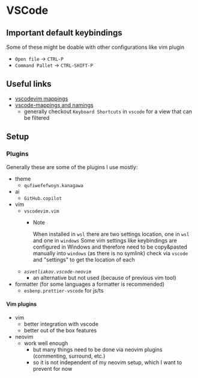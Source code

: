 # VSCode

## Important default keybindings

Some of these might be doable with other configurations like vim plugin

- `Open file` -> `CTRL-P`
- `Command Pallet` -> `CTRL-SHIFT-P`

## Useful links

- [vscodevim mappings](https://github.com/VSCodeVim/Vim/#-vscodevim-tricks)
- [vscode-mappings and namings](https://code.visualstudio.com/docs/getstarted/keybindings#_rich-languages-editing)
  - generally checkout `Keyboard Shortcuts` in `vscode` for a view that can be filtered

## Setup

### Plugins

Generally these are some of the plugins I use mostly:

- theme
  - `qufiwefefwoyn.kanagawa`
- ai
  - `GitHub.copilot`
- vim
  - `vscodevim.vim`
    - > [!NOTE]
      > When installed in `wsl` there are two settings location, one in `wsl` and one in `windows`
      > Some vim settings like keybindings are configured in Windows and therefore need
      > to be copy&pasted manually into `windows` (as there is no symlink)
      > check via `vscode` and "settings" to get the location of each
  - _`asvetliakov.vscode-neovim`_
    - an alternative but not used (because of previous vim tool)
- formatter (for some languages a formatter is recommended)
  - `esbenp.prettier-vscode` for js/ts

#### Vim plugins

- vim
  - better integration with vscode
  - better out of the box features
- neovim
  - work well enough
    - but many things need to be done via neovim plugins (commenting, surround, etc.)
    - so it is not independent of my neovim setup, which I want to prevent for now
